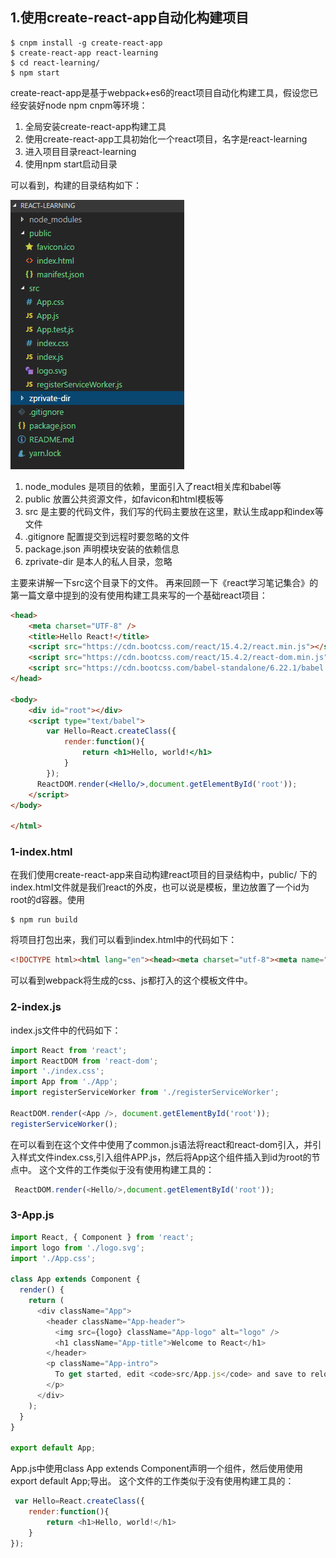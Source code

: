 
## 1.使用create-react-app自动化构建项目
```
$ cnpm install -g create-react-app
$ create-react-app react-learning
$ cd react-learning/
$ npm start

```
create-react-app是基于webpack+es6的react项目自动化构建工具，假设您已经安装好node npm cnpm等环境：  

1. 全局安装create-react-app构建工具
2. 使用create-react-app工具初始化一个react项目，名字是react-learning
3. 进入项目目录react-learning
4. 使用npm start启动目录

可以看到，构建的目录结构如下：  

<img src="./img/base/project-dir.png">

1. node_modules 是项目的依赖，里面引入了react相关库和babel等
2. public 放置公共资源文件，如favicon和html模板等
3. src 是主要的代码文件，我们写的代码主要放在这里，默认生成app和index等文件
4. .gitignore 配置提交到远程时要忽略的文件
5. package.json 声明模块安装的依赖信息
6. zprivate-dir 是本人的私人目录，忽略


主要来讲解一下src这个目录下的文件。
再来回顾一下《react学习笔记集合》的第一篇文章中提到的没有使用构建工具来写的一个基础react项目：
```html
<head>
    <meta charset="UTF-8" />
    <title>Hello React!</title>
    <script src="https://cdn.bootcss.com/react/15.4.2/react.min.js"></script>
    <script src="https://cdn.bootcss.com/react/15.4.2/react-dom.min.js"></script>
    <script src="https://cdn.bootcss.com/babel-standalone/6.22.1/babel.min.js"></script>
</head>

<body>
    <div id="root"></div>
    <script type="text/babel">
        var Hello=React.createClass({
            render:function(){
                return <h1>Hello, world!</h1>
            }
        });
      ReactDOM.render(<Hello/>,document.getElementById('root'));
    </script>
</body>

</html>
```
### 1-index.html
在我们使用create-react-app来自动构建react项目的目录结构中，public/ 下的index.html文件就是我们react的外皮，也可以说是模板，里边放置了一个id为root的d容器。使用
```
$ npm run build
```
将项目打包出来，我们可以看到index.html中的代码如下：
```html
<!DOCTYPE html><html lang="en"><head><meta charset="utf-8"><meta name="viewport" content="width=device-width,initial-scale=1,shrink-to-fit=no"><meta name="theme-color" content="#000000"><link rel="manifest" href="/manifest.json"><link rel="shortcut icon" href="/favicon.ico"><title>React App</title><link href="/static/css/main.c17080f1.css" rel="stylesheet"></head><body><noscript>You need to enable JavaScript to run this app.</noscript><div id="root"></div><script type="text/javascript" src="/static/js/main.ca62a29f.js"></script></body></html>
```
可以看到webpack将生成的css、js都打入的这个模板文件中。

### 2-index.js 
index.js文件中的代码如下：
```js
import React from 'react';
import ReactDOM from 'react-dom';
import './index.css';
import App from './App';
import registerServiceWorker from './registerServiceWorker';

ReactDOM.render(<App />, document.getElementById('root'));
registerServiceWorker();

```
在可以看到在这个文件中使用了common.js语法将react和react-dom引入，并引入样式文件index.css,引入组件APP.js，然后将App这个组件插入到id为root的节点中。
这个文件的工作类似于没有使用构建工具的：
```js
 ReactDOM.render(<Hello/>,document.getElementById('root'));
```
### 3-App.js
```js
import React, { Component } from 'react';
import logo from './logo.svg';
import './App.css';

class App extends Component {
  render() {
    return (
      <div className="App">
        <header className="App-header">
          <img src={logo} className="App-logo" alt="logo" />
          <h1 className="App-title">Welcome to React</h1>
        </header>
        <p className="App-intro">
          To get started, edit <code>src/App.js</code> and save to reload.
        </p>
      </div>
    );
  }
}

export default App;

```
App.js中使用class App extends Component声明一个组件，然后使用使用
export default App;导出。
这个文件的工作类似于没有使用构建工具的：
```js
 var Hello=React.createClass({
    render:function(){
        return <h1>Hello, world!</h1>
    }
});
```
